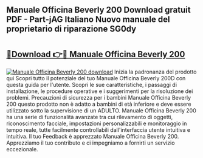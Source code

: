 ## Manuale Officina Beverly 200 Download gratuit PDF - Part-jAG Italiano Nuovo manuale del proprietario di riparazione SG0dy

# <h2><a href="http://dfe99r.blite.top/?on=Manuale+Officina+Beverly+200">🔗Download 👉🔴 Manuale Officina Beverly 200</a></h2>

[![Manuale Officina Beverly 200 download](https://i.imgur.com/lujVjoI.png)](http://dfe99r.blite.top/?on=Manuale+Officina+Beverly+200)
Inizia la padronanza del prodotto qui Scopri tutto il potenziale del tuo Manuale Officina Beverly 200D con questa guida per l'utente. Scopri le sue caratteristiche, i passaggi di installazione, le procedure operative e i suggerimenti per la risoluzione dei problemi. Precauzioni di sicurezza per i bambini Manuale Officina Beverly 200 questo prodotto non è adatto a bambini di età inferiore e deve essere utilizzato sotto la supervisione di un ADULTO. Manuale Officina Beverly 200 ha una serie di funzionalità avanzate tra cui rilevamento di oggetti, riconoscimento facciale, impostazioni personalizzabili e monitoraggio in tempo reale, tutte facilmente controllabili dall'interfaccia utente intuitiva e intuitiva. Il tuo Feedback è apprezzato Manuale Officina Beverly 200. Apprezziamo il tuo contributo e ci impegniamo a fornirti un servizio eccezionale.
